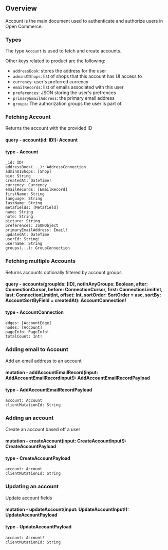 ## Overview

Account is the main document used to authenticate and authorize users in Open Commerce.

### Types

The type `Account` is used to fetch and create accounts.

Other keys related to product are the following:

- `addressBook`: stores the address for the user
- `adminUIShops`: list of shops that this account has UI access to
- `currency`: user's preferred currency
- `emailRecords`: list of emails associated with this user
- `preferences`: JSON storing the user's prefrences
- `primaryEmailAddress`: the primary email address
- `groups`: The authorization groups the user is part of.

### Fetching Account

Returns the account with the provided ID

#### query - account(id: ID!): Account

#### type - Account

```
_id: ID!
addressBook(...): AddressConnection
adminUIShops: [Shop]
bio: String
createdAt: DateTime!
currency: Currency
emailRecords: [EmailRecord]
firstName: String
language: String
lastName: String
metafields: [Metafield]
name: String
note: String
picture: String
preferences: JSONObject
primaryEmailAddress: Email!
updatedAt: DateTime
userId: String!
username: String
groups(...): GroupConnection
```

### Fetching multiple Accounts

Returns accounts optionally filtered by account groups

#### query - accounts(groupIds: [ID], notInAnyGroups: Boolean, after: ConnectionCursor, before: ConnectionCursor, first: ConnectionLimitInt, last: ConnectionLimitInt, offset: Int, sortOrder: SortOrder = asc, sortBy: AccountSortByField = createdAt): AccountConnection!

#### type - AccountConnection

```
edges: [AccountEdge]
nodes: [Account]
pageInfo: PageInfo!
totalCount: Int!
```

### Adding email to Account

Add an email address to an account

#### mutation - addAccountEmailRecord(input: AddAccountEmailRecordInput!): AddAccountEmailRecordPayload

#### type - AddAccountEmailRecordPayload

```
account: Account
clientMutationId: String
```

### Adding an account

Create an account based off a user

#### mutation - createAccount(input: CreateAccountInput!): CreateAccountPayload

#### type - CreateAccountPayload

```
account: Account
clientMutationId: String
```

### Updating an account

Update account fields

#### mutation - updateAccount(input: UpdateAccountInput!): UpdateAccountPayload

#### type - UpdateAccountPayload

```
account: Account!
clientMutationId: String
```
